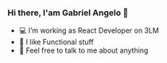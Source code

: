 ### Hi there, I'am Gabriel Angelo 👋

- 💻 I’m working as React Developer on 3LM
- 🧐 I like Functional stuff
- 🤠 Feel free to talk to me about anything


<!-- ![](https://komarev.com/ghpvc/?username=morninn&color=blueviolet&style=flat) -->



<!-- **morninn/morninn** is a ✨ _special_ ✨ repository because its `README.md` (this file) appears on your GitHub profile.

Here are some ideas to get you started:

- I’m currently working on ...
- I’m currently learning ...
- I’m currently interested on Lambda Calculus and Functional Languages 
- 👯 I’m looking to collaborate on ...
- 🤔 I’m looking for help with ...
- 💬 Ask me about ...
- 📫 How to reach me: ...
- 😄 Pronouns: ...
- ⚡ Fun fact: ...
-->

